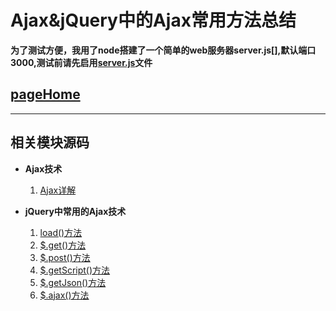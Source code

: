 # Ajax&jQuery中的Ajax常用方法总结

  **为了测试方便，我用了node搭建了一个简单的web服务器server.js[],默认端口3000,测试前请先启用[server.js]()文件**

## [pageHome](https://kingziqiang.github.io/ajax)

  ---

## 相关模块源码

  * **Ajax技术**

    1. [Ajax详解](https://github.com/Kingziqiang/ajax/blob/gh-pages/nativeAjax.html)

  * **jQuery中常用的Ajax技术**

    1. [load()方法]()
    2. [$.get()方法]()
    3. [$.post()方法]()
    4. [$.getScript()方法]()
    5. [$.getJson()方法]()
    6. [$.ajax()方法]()  





